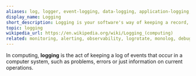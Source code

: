 ```yaml
---
aliases: log, logger, event-logging, data-logging, application-logging, system-logging, syslog, error-logging, error-log, audit-trail, logging-framework, log-analysis, rfc5424
display_name: Logging
short_description: Logging is your software's way of keeping a record, like a journal, documenting events and errors for future reference.
topic: logging
wikipedia_url: https://en.wikipedia.org/wiki/Logging_(computing)
related: monitoring, alerting, observability, logrotate, monolog, debugging, chatops, apm,  distributed-tracing
---
```

In computing, **logging** is the act of keeping a log of events that occur in a computer system, such as problems, errors or just information on current operations.
